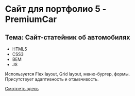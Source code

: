 # Сайт для портфолио 5 - PremiumCar
## Тема: Сайт-статейник об автомобилях
- HTML5
- CSS3
- BEM
- JS

Используется Flex layout, Grid layout, меню-бургер, формы. Присутствует адаптивность и отзывчивость.

[Смотреть здесь](https://quverok.github.io/PremiumCar/)
